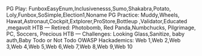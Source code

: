 PG Play:
FunboxEasyEnum,Inclusivenesss,Sumo,Shakabra,Potato, Loly,Funbox,SoSimple,Election1,Noname 
PG Practice:
Muddy,Wheels, Hawat,Astronaut,Cockpit,Extplorer,ProStore,Bottleup ,Validator,Educated ,megavolt
HTB — Retired:
Photobomb, Red Panda,Numbchucks, Pilgrimage, PC, Soccers, Precious 
HTB — Challenges:
Looking Glass,Sanitize, baby auth,Baby Todo or Not Todo 
OWASP Hackademics:
Web 1,Web 2,Web 3,Web 4,Web 5,Web 6,Web 7,Web 8,Web 9,Web 10